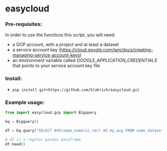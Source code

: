 # easycloud



### Pre-requisites:

In order to use the functions this script, you will need: 
- a GCP account, with a project and at least a dataset 
- a service account key (https://cloud.google.com/iam/docs/creating-managing-service-account-keys)
- an environment variable called _GOOGLE_APPLICATION_CREDENTIALS_ that points to your service account key file

### Install:

- `pip install git+https://github.com/klahrich/easycloud.git`

### Example usage:

```python
from import easycloud.gcp import Bigquery

bq = Bigquery()

df = bq.query("SELECT AVG(some_numeric_var) AS my_avg FROM some_dataset.some_table")

# df is a regular pandas dataframe
df.head()
```
